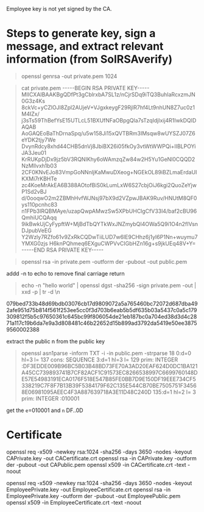 Employee key is not yet signed by the CA.

# Steps to generate key, sign a message, and extract relevant information (from SolRSAverify)
> openssl genrsa -out private.pem 1024

> cat private.pem
-----BEGIN RSA PRIVATE KEY-----
MIICXAIBAAKBgQDfPt3gCblrxbA7SL1z/nCjrSDq9iTQ3BuhIaRcxzmJN0G3z4Ks
8ckVc+yCZlOJl8Zpl2AUjeV+VJgxkeygF29RjlR7hf4Lt9nhUN8Z7uc0z1M4IZx/
j3sTs59ThBefYsE15UTLcL51BXUfNFaOBpgQla7sTzqIdjlxij4R1IwkDQIDAQAB
AoGAQEoBaThDrnaSpq/u5w158Ji15xQVTBRm3IMsqw8wUYSZJ07Z6eYDK2tjy7We
DvynRdcy8xhd44CHB5dnVj8JbiBX26i05fkOy3vtWtWWPQi+lIBLPOYiJA3Jeu01
KrRUKpDjDx9jz5bV3RQNIKhy6oWAmzqZw84w2H5Yu1GeNl0CQQD2NzMllvxh1b03
2CF0KNvEJo83VmpGoNNnljKaMwuDXeog+NGEkOL89iBZLmaErdaUIKXMi7rKBHTe
zc4KoeMrAkEA6B388AOtofBiS0kLumLxW6S27cbjOiJ6kgi2QuoZeYjwP1Sd2vBJ
d/0ooqwO2m2ZBMhHvfWJNsj97bX9d2VZpwJBAK9Ruv/HNUtM8QF0ys110pcnhc83
n1FPb3lRQBMAye/uzapQwpAMwzSw5XPbUHClgCfV33l4/baf2cBU96QmhiUCQAqq
9ikBwkUjCyFypftW+MjBdTbQYTkWxJNZmybQI4OWa5Q9i1O4n2fIVsnDJpubVeEG
Y2Wzly7RZfo61v9ZxRkCQDwTiiLUD7w6IE9CHhz6j1yI6P1Nn+wuymu7YMXG0zjs
H6knPQhmeq6EXguCWPVvCIGbHZn16g+s9jkUEq48V+Y=
-----END RSA PRIVATE KEY-----

> openssl rsa -in private.pem -outform der -pubout -out public.pem

 addd -n to echo to remove final carriage return
> echo -n "hello world" | openssl dgst -sha256 -sign private.pem -out | xxd -p | tr -d \\n

079bed733b48d69bdb03076cb17d9809072a5a765460bc72072d687dba492afe951d75b814f561f253ee5cc0f3d703b6eab5b5df635b03a5437c0a5c179309812f5b5c97650361c645bc99f806054de21eb187bc0a704ed38d3d4c2871a117c19b6da7e9a3d808481c46b22652d15b899ad3792da5419e50ee38759560002388

extract the public n from the public key
> openssl asn1parse -inform TXT -i -in public.pem -strparse 18
    0:d=0  hl=3 l= 137 cons: SEQUENCE
    3:d=1  hl=3 l= 129 prim:  INTEGER           :DF3EDDE009B96BC5B03B48BD73FE70A3AD20EAF624D0DC1BA121A45CC739893741B7CF82ACF1C91573EC8266538997C6699760148DE57E54983191ECA0176F518E547B85FE0BB7D9E150DF19EEE734CF5338219C7F8F7B13B39F5384179F62C135E544CB70BE7505751F34568E06981095AEEC4F3A887639718A3E11D48C240D
    135:d=1  hl=2 l=   3 prim:  INTEGER           :010001

get the `e`=010001 and `n` DF..0D


# Certificate


openssl req -x509 -newkey rsa:1024 -sha256 -days 3650 -nodes -keyout CAPrivate.key -out CACertificate.crt
openssl rsa -in CAPrivate.key -outform der -pubout -out CAPublic.pem
openssl x509 -in CACertificate.crt -text -noout

openssl req -x509 -newkey rsa:1024 -sha256 -days 3650 -nodes -keyout EmployeePrivate.key -out EmployeeCertificate.crt
openssl rsa -in EmployeePrivate.key -outform der -pubout -out EmployeePublic.pem
openssl x509 -in EmployeeCertificate.crt -text -noout